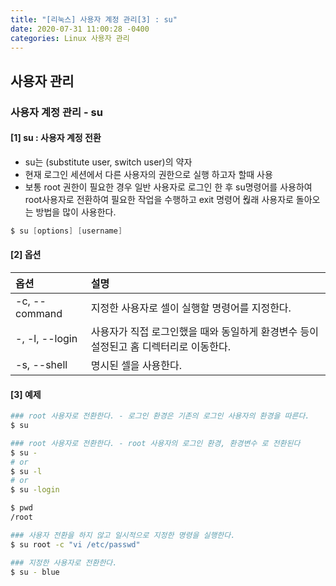 ```yaml
---
title: "[리눅스] 사용자 계정 관리[3] : su"
date: 2020-07-31 11:00:28 -0400
categories: Linux 사용자 관리
---
```


## 사용자 관리 

### 사용자 계정 관리 - su

#### [1] su : 사용자 계정 전환
- su는 (substitute user, switch user)의 약자
- 현재 로그인 세션에서 다른 사용자의 권한으로 실행 하고자 할때 사용
- 보통 root 권한이 필요한 경우 일반 사용자로 로그인 한 후 su명령어를 사용하여 root사용자로 전환하여 필요한 작업을 수행하고 exit 명령어 웒래 사용자로 돌아오는 방법을 많이 사용한다.

```s
$ su [options] [username]
```

#### [2] 옵션

|옵션            |설명                                |
|:--------------|:-----------------------------------|
|-c, --command|지정한 사용자로 셀이 실행할 명령어를 지정한다.|
|-, -l, --login|사용자가 직접 로그인했을 때와 동일하게 환경변수 등이 설정된고 홈 디렉터리로 이동한다.| 
|-s, --shell|명시된 셀을 사용한다.|


#### [3] 예제
```bash
### root 사용자로 전환한다. - 로그인 환경은 기존의 로그인 사용자의 환경을 따른다.
$ su

### root 사용자로 전환한다. - root 사용자의 로그인 환경, 환경변수 로 전환된다
$ su -
# or
$ su -l
# or
$ su -login

$ pwd
/root

### 사용자 전환을 하지 않고 일시적으로 지정한 명령을 실행한다.
$ su root -c "vi /etc/passwd"

### 지정한 사용자로 전환한다.
$ su - blue
```